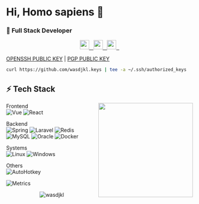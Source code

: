 # Hi, Homo sapiens 👋

<!--
**wasdjkl/wasdjkl** is a ✨ _special_ ✨ repository because its `README.md` (this file) appears on your GitHub profile.

Here are some ideas to get you started:

- 🔭 I’m currently working on ...
- 🌱 I’m currently learning ...
- 👯 I’m looking to collaborate on ...
- 🤔 I’m looking for help with ...
- 💬 Ask me about ...
- 📫 How to reach me: ...
- 😄 Pronouns: ...
- ⚡ Fun fact: ...
-->

<!-- <h1>Hi, Homo sapiens 👋</h1> -->

### 👷 **Full Stack Developer**  


<p align="center">

<a target="_blank" href=https://twitter.com/wasdjkl_>
  <img height="25" width="25" src="https://abs.twimg.com/favicons/twitter.ico" />
  &nbsp;
</a>

<a target="_blank" href=mailto:wasd_jkl@outlook.com>
  <img height="25" width="25" src="https://outlook-1.cdn.office.net/assets/mail/pwa/v1/pngs/apple-touch-icon.png" />
  &nbsp;
</a>

<a target="_blank" href=https://www.wasdjkl.com >
  <img height="25" width="25" src="https://avatars.githubusercontent.com/u/13827327" />
  &nbsp;
</a>
</p>

<a target="_blank" href="https://github.com/wasdjkl.keys">OPENSSH PUBLIC KEY</a>
|
<a target="_blank" href="https://github.com/wasdjkl.gpg">PGP PUBLIC KEY</a>

```bash
curl https://github.com/wasdjkl.keys | tee -a ~/.ssh/authorized_keys
```

## ⚡ Tech Stack
<img align="right" width="255" src="https://github.githubassets.com/images/mona-loading-default.gif">

Frontend  
![Vue](https://img.shields.io/badge/-Vue.js-4FC08D.svg?style=flat&logo=Vue.js&logoColor=white)
![React](https://img.shields.io/badge/-React-61dafb.svg?style=flat&logo=React&logoColor=white)

Backend  
![Spring](https://img.shields.io/badge/-Spring-6DB33F.svg?style=flat&logo=Spring&logoColor=white)
![Laravel](https://img.shields.io/badge/-Laravel-FF2D20.svg?style=flat&logo=Laravel&logoColor=white)
![Redis](https://img.shields.io/badge/-Redis-DC382D?style=flat-square&logo=Redis&logoColor=white)
![MySQL](https://img.shields.io/badge/-MySQL-4479A1?style=flat&logo=MySQL&logoColor=white)
![Oracle](https://img.shields.io/badge/-Oracle-F80000.svg?style=flat&logo=Oracle&logoColor=white)
![Docker](https://img.shields.io/badge/-Docker-2496ED.svg?style=flat&logo=Docker&logoColor=white)

Systems  
![Linux](https://img.shields.io/badge/-Linux-FCC624.svg?style=flat-square&logo=Linux&logoColor=white)
![Windows](https://img.shields.io/badge/-Windows-3178cd.svg?style=flat-square&logo=Windows&logoColor=white)

Others  
![AutoHotkey](https://img.shields.io/badge/-AutoHotkey-334455.svg?style=flat-square&logo=AutoHotkey&logoColor=white)


![Metrics](https://metrics.lecoq.io/wasdjkl?template=classic&achievements=1&achievements.threshold=B&achievements.secrets=true&achievements.display=detailed&achievements.limit=0)
<br>
<p align="center"> <img src="https://komarev.com/ghpvc/?username=wasdjkl" alt="wasdjkl"/></p>
<br>
